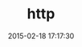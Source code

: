 ---
layout: post
title:  "http"
repo:   "httprb/http.rb"
date:   2015-02-18 17:17:30
gemurl: https://github.com/httprb/http.rb
---